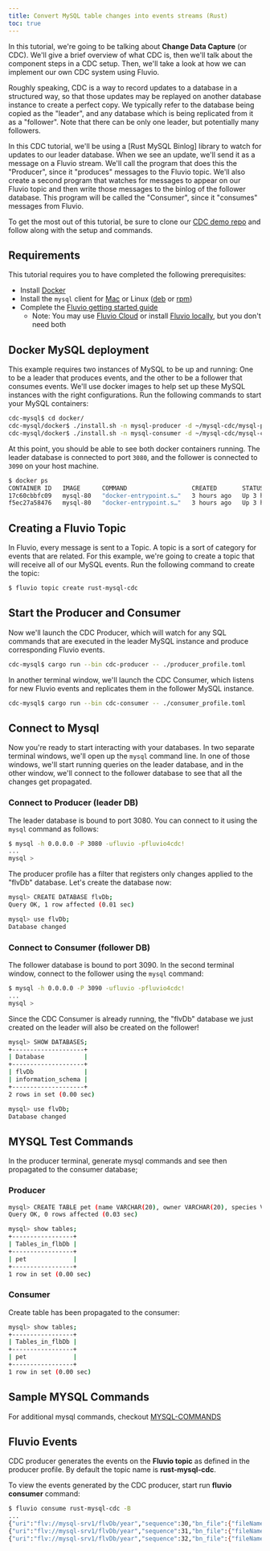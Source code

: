```yaml
---
title: Convert MySQL table changes into events streams (Rust)
toc: true
---
```


In this tutorial, we're going to be talking about **Change Data Capture** (or CDC).
We'll give a brief overview of what CDC is, then we'll talk about the component
steps in a CDC setup. Then, we'll take a look at how we can implement our own
CDC system using Fluvio.

Roughly speaking, CDC is a way to record updates to a database in a structured way,
so that those updates may be replayed on another database instance to create a
perfect copy. We typically refer to the database being copied as the "leader", and
any database which is being replicated from it as a "follower". Note that there can
be only one leader, but potentially many followers.

In this CDC tutorial, we'll be using a [Rust MySQL Binlog] library to watch for
updates to our leader database. When we see an update, we'll send it as a message
on a Fluvio stream. We'll call the program that does this the "Producer", since
it "produces" messages to the Fluvio topic. We'll also create a second program
that watches for messages to appear on our Fluvio topic and then write those
messages to the binlog of the follower database. This program will be called the
"Consumer", since it "consumes" messages from Fluvio.

To get the most out of this tutorial, be sure to clone our [CDC demo repo] and follow
along with the setup and commands.

[CDC demo repo]: https://github.com/infinyon/fluvio-demo-apps-rust

## Requirements

This tutorial requires you to have completed the following prerequisites:

- Install [Docker]
- Install the `mysql` client for [Mac] or Linux ([deb] or [rpm])
- Complete the [Fluvio getting started guide]
  - Note: You may use [Fluvio Cloud] or install [Fluvio locally], but you don't need both

[Docker]: https://docs.docker.com/engine/install/
[Mac]: https://formulae.brew.sh/formula/mysql-client
[deb]: https://dev.mysql.com/doc/mysql-apt-repo-quick-guide/en/
[rpm]: https://dev.mysql.com/doc/mysql-linuxunix-excerpt/5.6/en/linux-installation-yum-repo.html
[Fluvio getting started guide]: https://fluvio.io/docs/getting-started
[Fluvio Cloud]: https://fluvio.io/docs/getting-started/fluvio-cloud/
[Fluvio locally]: https://fluvio.io/docs/getting-started/fluvio-local/

## Docker MySQL deployment

This example requires two instances of MySQL to be up and running: One to be a
leader that produces events, and the other to be a follower that consumes events.
We'll use docker images to help set up these MySQL instances with the right
configurations. Run the following commands to start your MySQL containers:

```bash
cdc-mysql$ cd docker/
cdc-mysql/docker$ ./install.sh -n mysql-producer -d ~/mysql-cdc/mysql-producer -p 3080
cdc-mysql/docker$ ./install.sh -n mysql-consumer -d ~/mysql-cdc/mysql-consumer -p 3090
```

At this point, you should be able to see both docker containers running. The leader
database is connected to port `3080`, and the follower is connected to `3090` on your
host machine.

```bash
$ docker ps
CONTAINER ID   IMAGE      COMMAND                  CREATED       STATUS       PORTS                               NAMES
17c60cbbfc09   mysql-80   "docker-entrypoint.s…"   3 hours ago   Up 3 hours   33060/tcp, 0.0.0.0:3090->3306/tcp   mysql-consumer
f5ec27a58476   mysql-80   "docker-entrypoint.s…"   3 hours ago   Up 3 hours   33060/tcp, 0.0.0.0:3080->3306/tcp   mysql-producer
```

## Creating a Fluvio Topic

In Fluvio, every message is sent to a Topic. A topic is a sort of category for events that
are related. For this example, we're going to create a topic that will receive all of our
MySQL events. Run the following command to create the topic:

```bash
$ fluvio topic create rust-mysql-cdc
```

## Start the Producer and Consumer

Now we'll launch the CDC Producer, which will watch for any SQL commands that are executed
in the leader MySQL instance and produce corresponding Fluvio events.

```bash
cdc-mysql$ cargo run --bin cdc-producer -- ./producer_profile.toml
```

In another terminal window, we'll launch the CDC Consumer, which listens for new Fluvio
events and replicates them in the follower MySQL instance.

```bash
cdc-mysql$ cargo run --bin cdc-consumer -- ./consumer_profile.toml
```

## Connect to Mysql

Now you're ready to start interacting with your databases. In two separate terminal
windows, we'll open up the `mysql` command line. In one of those windows, we'll start
running queries on the leader database, and in the other window, we'll connect to the
follower database to see that all the changes get propagated.

### Connect to Producer (leader DB)

The leader database is bound to port 3080. You can connect to it using the `mysql`
command as follows:

```bash
$ mysql -h 0.0.0.0 -P 3080 -ufluvio -pfluvio4cdc!
...
mysql >
```

The producer profile has a filter that registers only changes applied to the "flvDb"
database. Let's create the database now:

```bash
mysql> CREATE DATABASE flvDb;
Query OK, 1 row affected (0.01 sec)

mysql> use flvDb;
Database changed
```

### Connect to Consumer (follower DB)

The follower database is bound to port 3090. In the second terminal window, connect
to the follower using the `mysql` command:

```bash
$ mysql -h 0.0.0.0 -P 3090 -ufluvio -pfluvio4cdc!
...
mysql >
```

Since the CDC Consumer is already running, the "flvDb" database we just created on
the leader will also be created on the follower!

```bash
mysql> SHOW DATABASES;
+--------------------+
| Database           |
+--------------------+
| flvDb              |
| information_schema |
+--------------------+
2 rows in set (0.00 sec)

mysql> use flvDb;
Database changed
```

## MYSQL Test Commands

In the producer terminal, generate mysql commands and see then propagated to the consumer database;

### Producer

```bash
mysql> CREATE TABLE pet (name VARCHAR(20), owner VARCHAR(20), species VARCHAR(20), sex CHAR(1), birth DATE);
Query OK, 0 rows affected (0.03 sec)

mysql> show tables;
+-----------------+
| Tables_in_flbDb |
+-----------------+
| pet             |
+-----------------+
1 row in set (0.00 sec)
```

### Consumer

Create table has been propagated to the consumer:

```bash
mysql> show tables;
+-----------------+
| Tables_in_flbDb |
+-----------------+
| pet             |
+-----------------+
1 row in set (0.00 sec)
```

## Sample MYSQL Commands

For additional mysql commands, checkout [MYSQL-COMMANDS](./MYSQL_COMMANDS.md)


## Fluvio Events

CDC producer generates the events on the **Fluvio topic** as defined in the producer profile. By default the topic name is **rust-mysql-cdc**. 

To view the events generated by the CDC producer, start run **fluvio consumer** command:

```bash
$ fluvio consume rust-mysql-cdc -B
...
{"uri":"flv://mysql-srv1/flvDb/year","sequence":30,"bn_file":{"fileName":"binlog.000003","offset":10650},"columns":["y"],"operation":{"Add":{"rows":[{"cols":[{"Year":1998}]}]}}}
{"uri":"flv://mysql-srv1/flvDb/year","sequence":31,"bn_file":{"fileName":"binlog.000003","offset":10921},"columns":["y"],"operation":{"Add":{"rows":[{"cols":[{"Year":1999}]}]}}}
{"uri":"flv://mysql-srv1/flvDb/year","sequence":32,"bn_file":{"fileName":"binlog.000003","offset":11192},"columns":["y"],"operation":{"Delete":{"rows":[{"cols":[{"Year":1998}]},{"cols":[{"Year":1999}]}]}}}
```
